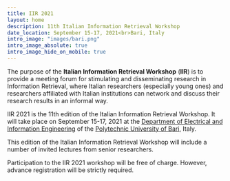 ```yaml
---
title: IIR 2021
layout: home
description: 11th Italian Information Retrieval Workshop
date_location: September 15-17, 2021<br>Bari, Italy
intro_image: "images/bari.png"
intro_image_absolute: true
intro_image_hide_on_mobile: true
---
```


The purpose of the **Italian Information Retrieval Workshop** (**IIR**) is to provide a meeting forum for stimulating and disseminating research in Information Retrieval, where Italian researchers (especially young ones) and researchers affiliated with Italian institutions can network and discuss their research results in an informal way.

IIR 2021 is the 11th edition of the Italian Information Retrieval Workshop. It will take place on September 15-17, 2021 at the [Department of Electrical and Information Engineering](http://deipoliba.azurewebsites.net/en/) of the [Polytechnic University of Bari](http://www.en.poliba.it/), Italy.

This edition of the Italian Information Retrieval Workshop will include a number of invited lectures from senior researchers.

Participation to the IIR 2021 workshop will be free of charge. However, advance registration will be strictly required.
